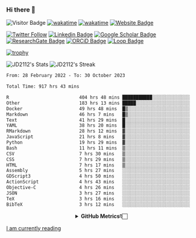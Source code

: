 ### Hi there 👋
![Visitor Badge](https://visitor-badge.laobi.icu/badge?page_id=JD2112.JD2112)
[![wakatime](https://github.com/JD2112/JD2112/actions/workflows/waka-readme.yml/badge.svg)](https://github.com/JD2112/JD2112/actions/workflows/waka-readme.yml)
[![wakatime](https://wakatime.com/badge/user/fe95275f-909a-4147-a45d-624981173898.svg)](https://wakatime.com/@fe95275f-909a-4147-a45d-624981173898)
[![Website Badge](https://img.shields.io/badge/website-informational?style=flat-square)](http://jyotirmoydas.netlify.app)

[![Twitter Follow](https://img.shields.io/twitter/follow/jyotirmoy21?style=social)](https://twitter.com/jyotirmoy21)
[![Linkedin Badge](https://img.shields.io/badge/-jyotirmoy-blue?style=plastic&logo=Linkedin&logoColor=white&link=https://www.linkedin.com/in/dasjyotirmoy/)](https://www.linkedin.com/in/dasjyotirmoy/)
[![Google Scholar Badge](https://img.shields.io/badge/-jyotirmoy-blue?style=plastic&logo=GoogleScholar&logoColor=white&link=https://scholar.google.se/citations?user=IMBYOv8AAAAJ&hl=en)](https://scholar.google.se/citations?user=IMBYOv8AAAAJ&hl=en)
[![ResearchGate Badge](https://img.shields.io/badge/-jyotirmoy-cyan?style=plastic&logo=ResearchGate&logoColor=white&link=https://www.researchgate.net/profile/Jyotirmoy-Das-3)](https://www.researchgate.net/profile/Jyotirmoy-Das-3)
[![ORCiD Badge](https://img.shields.io/badge/-jyotirmoy-green?style=plastic&logo=orcid&logoColor=white&link=https://orcid.org/0000-0002-5649-4658)](https://orcid.org/0000-0002-5649-4658)
[![Loop Badge](https://img.shields.io/badge/-jyotirmoy-orange?style=plastic&logo=Loop&logoColor=white&link=https://loop.frontiersin.org/people/1519976/overview)](https://loop.frontiersin.org/people/1519976/overview)

[![trophy](https://github-profile-trophy.vercel.app/?username=JD2112)](https://github.com/ryo-ma/github-profile-trophy)

<!--
**JD2112/JD2112** is a ✨ _special_ ✨ repository because its `README.md` (this file) appears on your GitHub profile.

Here are some ideas to get you started:

- 🔭 I’m currently working on ...
- 🌱 I’m currently learning ...
- 👯 I’m looking to collaborate on ...
- 🤔 I’m looking for help with ...
- 💬 Ask me about ...
- 📫 How to reach me: ...
- 😄 Pronouns: ...
- ⚡ Fun fact: ...
![JD2112's Top Languages](https://github-readme-stats.vercel.app/api/top-langs/?username=JD2112&theme=vue-dark&show_icons=true&hide_border=true&layout=compact)
-->
![JD2112's Stats](https://github-readme-stats.vercel.app/api?username=JD2112&theme=vue-dark&show_icons=true&hide_border=true&count_private=true)
![JD2112's Streak](https://github-readme-streak-stats.herokuapp.com/?user=JD2112&theme=vue-dark&hide_border=true)





<!--START_SECTION:waka-->

```txt
From: 28 February 2022 - To: 30 October 2023

Total Time: 917 hrs 43 mins

R                          404 hrs 48 mins ███████████░░░░░░░░░░░░░░   44.11 %
Other                      183 hrs 13 mins █████░░░░░░░░░░░░░░░░░░░░   19.96 %
Docker                     49 hrs 48 mins  █▒░░░░░░░░░░░░░░░░░░░░░░░   05.43 %
Markdown                   46 hrs 7 mins   █▒░░░░░░░░░░░░░░░░░░░░░░░   05.03 %
Text                       41 hrs 29 mins  █░░░░░░░░░░░░░░░░░░░░░░░░   04.52 %
YAML                       38 hrs 20 mins  █░░░░░░░░░░░░░░░░░░░░░░░░   04.18 %
RMarkdown                  28 hrs 12 mins  ▓░░░░░░░░░░░░░░░░░░░░░░░░   03.07 %
JavaScript                 21 hrs 8 mins   ▓░░░░░░░░░░░░░░░░░░░░░░░░   02.30 %
Python                     19 hrs 29 mins  ▓░░░░░░░░░░░░░░░░░░░░░░░░   02.12 %
Bash                       11 hrs 11 mins  ▒░░░░░░░░░░░░░░░░░░░░░░░░   01.22 %
CSV                        7 hrs 30 mins   ▒░░░░░░░░░░░░░░░░░░░░░░░░   00.82 %
CSS                        7 hrs 29 mins   ▒░░░░░░░░░░░░░░░░░░░░░░░░   00.82 %
HTML                       7 hrs 17 mins   ▒░░░░░░░░░░░░░░░░░░░░░░░░   00.79 %
Assembly                   5 hrs 27 mins   ░░░░░░░░░░░░░░░░░░░░░░░░░   00.59 %
GDScript3                  4 hrs 50 mins   ░░░░░░░░░░░░░░░░░░░░░░░░░   00.53 %
ActionScript               4 hrs 43 mins   ░░░░░░░░░░░░░░░░░░░░░░░░░   00.51 %
Objective-C                4 hrs 26 mins   ░░░░░░░░░░░░░░░░░░░░░░░░░   00.48 %
JSON                       3 hrs 27 mins   ░░░░░░░░░░░░░░░░░░░░░░░░░   00.38 %
TeX                        3 hrs 16 mins   ░░░░░░░░░░░░░░░░░░░░░░░░░   00.36 %
BibTeX                     3 hrs 12 mins   ░░░░░░░░░░░░░░░░░░░░░░░░░   00.35 %
```

<!--END_SECTION:waka-->

<div align="center">
    <details>
        <summary><b>GitHub Metrics👇🏻</b></summary>
    <br>
        
[Get Details](https://metrics.lecoq.io/insights/JD2112)
    </details>
</div>

<a target="_blank" href="https://www.goodreads.com/user/show/21242415-jyotirmoy-das">I am currently reading</a>


